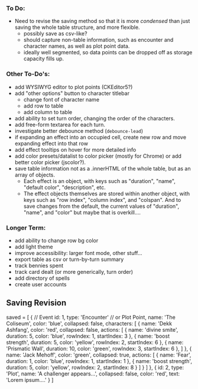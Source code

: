 ### To Do:
- Need to revise the saving method so that it is more *condensed* than just saving the whole table structure, and more flexible.  
    - possibly save as csv-like?
    - should capture non-table information, such as encounter and character names, as well as plot point data.
    - ideally well segmented, so data points can be dropped off as storage capacity fills up.


### Other To-Do's:
- add WYSIWYG editor to plot points (CKEditor5?)
- add "other options" button to character titlebar
    - change font of character name
    - add row to table
    - add column to table
- add ability to set turn order, changing the order of the characters.
- add free-form textarea for each turn.
- investigate better debounce method (`debounce-lead`)
- if expanding an effect into an occupied cell, create new row and move expanding effect into that row
- add effect tooltips on hover for more detailed info
- add color presets/datalist to color picker (mostly for Chrome) or add better color picker (jscolor?).
- save table information not as a .innerHTML of the whole table, but as an array of objects.
    - Each effect is an object, with keys such as "duration", "name", "default color", "description", etc.
    - The effect objects themselves are stored within another object, with keys such as "row index", "column index", and "colspan".  And to save changes from the default, the current values of "duration", "name", and "color" but maybe that is overkill....

### Longer Term:
- add ability to change row bg color
- add light theme
- improve accessibility: larger font mode, other stuff...
- export table as csv or turn-by-turn summary
- track bennies spent
- track card dealt (or more generically, turn order)
- add directory of spells
- create user accounts

## Saving Revision


saved = [
    {  // Event
        id: 1,
        type: 'Encounter'  // or Plot Point,
        name: 'The Coliseum',
        color: 'blue',
        collapsed: false,
        characters: [
            {
                name: 'Dekk Ashfang',
                color: 'red',
                collapsed: false,
                actions: [
                    {
                        name: 'divine smite',
                        duration: 5,
                        color: 'blue',
                        rowIndex: 1,
                        startIndex: 3
                    },
                    {
                        name: 'boost strength',
                        duration: 5,
                        color: 'yellow',
                        rowIndex: 2,
                        startIndex: 6
                    },
                    {
                        name: 'Prismatic Wall',
                        duration: 10,
                        color: 'green',
                        rowIndex: 3,
                        startIndex: 6
                    },
                ]
            },
            {
                name: 'Jack Mehoff',
                color: 'green',
                collapsed: true,
                actions: [
                    {
                        name: 'Fear',
                        duration: 1,
                        color: 'blue',
                        rowIndex: 1,
                        startIndex: 1
                    },
                    {
                        name: 'boost strength',
                        duration: 5,
                        color: 'yellow',
                        rowIndex: 2,
                        startIndex: 8
                    }
                ]
            }
        ]
    },
    {
        id: 2,
        type: 'Plot',
        name: 'A challenger appears...',
        collapsed: false,
        color: 'red',
        text: 'Lorem ipsum....'
    }
]